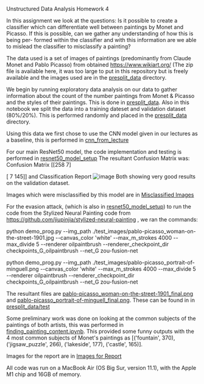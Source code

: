 Unstructured Data Analysis Homework 4


In this assignment we look at the questions:
Is it possible to create a classifier which can differentiate well between paintings by Monet
and Picasso. If this is possible, can we gather any understanding of how this is being per-
formed within the classifier and with this information are we able to mislead the classifier to misclassify a painting?

The data used is a set of images of paintings (predominantly from Claude Monet and Pablo Picasso) from obtained https://www.wikiart.org/ (The zip file is available here, it was too large to put in this repository but is freely available and the images used are in the [presplit_data](./presplit_data) directory. 

We begin by running exploratory data analysis on our data to gather information about the count of the number paintings from Monet & Picasso and the styles of their paintings. This is done in [presplit_data](./code/data_EDA.ipynb). Also in this notebook we split the data into a training dateset and validation dataset (80%/20%). This is performed randomly and placed in the [presplit_data](./presplit_data) directory. 

Using this data we first chose to use the CNN model given in our lectures as a baseline, this is performed in [cnn_from_lecture](./code/cnn_from_lecture.ipynb)

For our main ResNet50 model, the code implementation and testing is performed in [resnet50_model_setup](./code/resnet50_model_setup.ipynb)
The resultant Confusion Matrix was:
Confusion Matrix
[[258   7]

 [  7 145]]
 and Classification Report
![image](https://github.com/user-attachments/assets/029ed3ca-fa4b-4819-805b-f333e7aa840f)
Both showing very good results on the validation dataset. 

Images which were misclassified by this model are in [Misclassified Images](./Misclassified%20images)

For the evasion attack, (which is also in [resnet50_model_setup](./code/resnet50_model_setup.ipynb)) to run the code from the Stylized Neural Painting code from https://github.com/jiupinjia/stylized-neural-painting , we ran the commands: 

python demo_prog.py --img_path ./test_images/pablo-picasso_woman-on-the-street-1901.jpg --canvas_color 'white' --max_m_strokes 4000 --max_divide 5 --renderer oilpaintbrush --renderer_checkpoint_dir checkpoints_G_oilpaintbrush --net_G zou-fusion-net    

python demo_prog.py --img_path ./test_images/pablo-picasso_portrait-of-minguell.png --canvas_color 'white' --max_m_strokes 4000 --max_divide 5 --renderer oilpaintbrush --renderer_checkpoint_dir checkpoints_G_oilpaintbrush --net_G zou-fusion-net   

The resultant files are [pablo-picasso_woman-on-the-street-1901_final.png](./presplit_data/test/pablo-picasso_woman-on-the-street-1901_final.png) and [pablo-picasso_portrait-of-minguell_final.png](./presplit_data/test/pablo-picasso_portrait-of-minguell_final.png). These can be found in  in [presplit_data/test](./presplit_data/test)

Some preliminary work was done on looking at the common subjects of the paintings of both artists, this was performed in [finding_painting_content.ipynb](./code/finding_painting_content.ipynb). This provided some funny outputs with the 4 most common subjects of Monet's paintings as [('fountain', 370), ('jigsaw_puzzle', 266), ('lakeside', 177), ('castle', 165)].

Images for the report are in [Images for Report](./Images%20for%20report)

All code was run on a MacBook Air (OS Big Sur, version 11.1), with the Apple M1 chip and 16GB of memory. 
